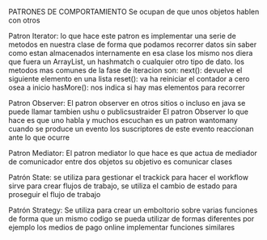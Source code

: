 PATRONES DE COMPORTAMIENTO
 Se ocupan de que unos objetos hablen con otros


Patron Iterator:
   lo que hace este patron es  implementar una serie de metodos 
   en nuestra clase de forma que podamos recorrer datos sin saber
   como estan almacenados internamente en esa clase los mismo nos
   diera que fuera un ArrayList, un hashmatch o cualquier otro tipo
   de dato.
   los metodos mas comunes de la fase de iteracion son:
   next(): devuelve el siguiente elemento en una lista
   reset(): va ha reiniciar el contador a cero osea a inicio
   hasMore(): nos indica si hay mas elementos para recorrer 


Patron Observer: 
    El patron observer en otros sitios o incluso en java se puede llamar 
    tambien ushu o publicsustraider 
   El patron Observer lo que hace es que uno habla y muchos escuchan es un
     patron wantomany cuando se produce un evento los suscriptores
     de este evento reaccionan ante lo que ocurre 

Patron Mediator:
    El patron mediator lo que hace es que actua de mediador de comunicador
    entre dos objetos     su objetivo es comunicar clases


Patrón State:
    se utiliza para gestionar el trackick para hacer el workflow sirve para crear flujos de trabajo, 
    se utiliza el cambio de estado para proseguir el flujo de trabajo


Patrón Strategy:
    Se utiliza para crear un emboltorio sobre varias funciones de forma que un mismo codigo
    se pueda utilizar de formas diferentes por ejemplo los medios de pago online
implementar funciones similares 